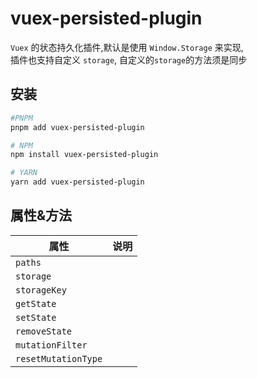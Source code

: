 # vuex-persisted-plugin

`Vuex` 的状态持久化插件,默认是使用 `Window.Storage` 来实现,  
插件也支持自定义 `storage`, 自定义的`storage`的方法须是同步

## 安装

```sh
#PNPM
pnpm add vuex-persisted-plugin

# NPM
npm install vuex-persisted-plugin

# YARN
yarn add vuex-persisted-plugin
```

## 属性&方法

|属性|说明|
|---|---|
|`paths`||
|`storage`||
|`storageKey`||
|`getState`||
|`setState`||
|`removeState`||
|`mutationFilter`||
|`resetMutationType`||
